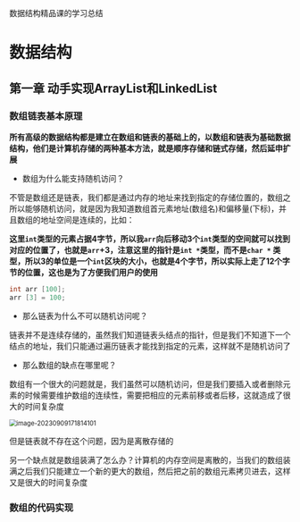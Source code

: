 数据结构精品课的学习总结

# 数据结构

## 第一章 动手实现ArrayList和LinkedList

### 数组链表基本原理

**所有高级的数据结构都是建立在数组和链表的基础上的，以数组和链表为基础数据结构，他们是计算机存储的两种基本方法，就是顺序存储和链式存储，然后延申扩展**

- 数组为什么能支持随机访问？

不管是数组还是链表，我们都是通过内存的地址来找到指定的存储位置的，数组之所以能够随机访问，就是因为我知道数组首元素地址(数组名)和偏移量(下标)，并且数组的地址空间是连续的，比如：

**这里`int`类型的元素占据4字节，所以我`arr`向后移动3个`int`类型的空间就可以找到对应的位置了，也就是`arr`+3，注意这里的指针是`int *`类型，而不是`char *` 类型，所以3的单位是一个`int`区块的大小，也就是4个字节，所以实际上走了12个字节的位置，这也是为了方便我们用户的使用**

~~~cpp
int arr [100];
arr [3] = 100;
~~~

- 那么链表为什么不可以随机访问呢？

链表并不是连续存储的，虽然我们知道链表头结点的指针，但是我们不知道下一个结点的地址，我们只能通过遍历链表才能找到指定的元素，这样就不是随机访问了

- 那么数组的缺点在哪里呢？

数组有一个很大的问题就是，我们虽然可以随机访问，但是我们要插入或者删除元素的时候需要维护数组的连续性，需要把相应的元素前移或者后移，这就造成了很大的时间复杂度

<img src="https://img-blog.csdnimg.cn/b240d6846176415eaaf5ada6c4398b8d.png" alt="image-20230909171814101" style="zoom:80%;" />

但是链表就不存在这个问题，因为是离散存储的

另一个缺点就是数组装满了怎么办？计算机的内存空间是离散的，当我们的数组装满之后我们只能建立一个新的更大的数组，然后把之前的数组元素拷贝进去，这样又是很大的时间复杂度

### 数组的代码实现

